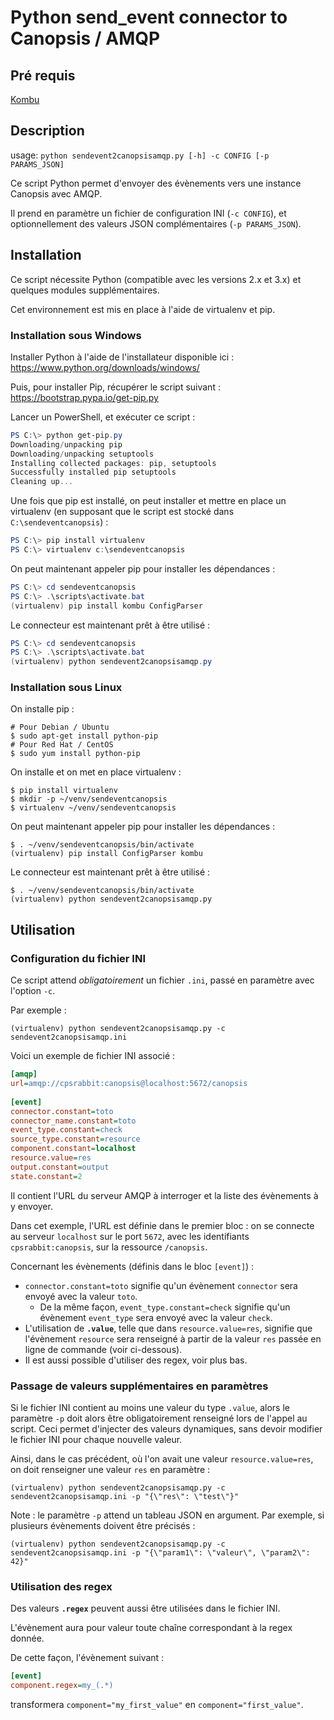 # Python send_event connector to Canopsis / AMQP

## Pré requis

[Kombu](https://pypi.org/project/kombu/)

## Description

usage: `python sendevent2canopsisamqp.py [-h] -c CONFIG [-p PARAMS_JSON]`

Ce script Python permet d'envoyer des évènements vers une instance Canopsis avec AMQP.

Il prend en paramètre un fichier de configuration INI (`-c CONFIG`), et optionnellement des valeurs JSON complémentaires (`-p PARAMS_JSON`).

## Installation

Ce script nécessite Python (compatible avec les versions 2.x et 3.x) et quelques modules supplémentaires.

Cet environnement est mis en place à l'aide de virtualenv et pip.

### Installation sous Windows

Installer Python à l'aide de l'installateur disponible ici : https://www.python.org/downloads/windows/

Puis, pour installer Pip, récupérer le script suivant : https://bootstrap.pypa.io/get-pip.py

Lancer un PowerShell, et exécuter ce script :
```powershell
PS C:\> python get-pip.py
Downloading/unpacking pip
Downloading/unpacking setuptools
Installing collected packages: pip, setuptools
Successfully installed pip setuptools
Cleaning up...
```

Une fois que pip est installé, on peut installer et mettre en place un virtualenv (en supposant que le script est stocké dans `C:\sendeventcanopsis`) :
```powershell
PS C:\> pip install virtualenv
PS C:\> virtualenv c:\sendeventcanopsis
```

On peut maintenant appeler pip pour installer les dépendances :
```powershell
PS C:\> cd sendeventcanopsis
PS C:\> .\scripts\activate.bat
(virtualenv) pip install kombu ConfigParser
```

Le connecteur est maintenant prêt à être utilisé :
```powershell
PS C:\> cd sendeventcanopsis
PS C:\> .\scripts\activate.bat
(virtualenv) python sendevent2canopsisamqp.py
```

### Installation sous Linux

On installe pip :
```shell
# Pour Debian / Ubuntu
$ sudo apt-get install python-pip
# Pour Red Hat / CentOS
$ sudo yum install python-pip
```

On installe et on met en place virtualenv :
```shell
$ pip install virtualenv
$ mkdir -p ~/venv/sendeventcanopsis
$ virtualenv ~/venv/sendeventcanopsis
```

On peut maintenant appeler pip pour installer les dépendances :
```shell
$ . ~/venv/sendeventcanopsis/bin/activate
(virtualenv) pip install ConfigParser kombu
```

Le connecteur est maintenant prêt à être utilisé :
```shell
$ . ~/venv/sendeventcanopsis/bin/activate
(virtualenv) python sendevent2canopsisamqp.py
```

## Utilisation

### Configuration du fichier INI

Ce script attend *obligatoirement* un fichier `.ini`, passé en paramètre avec l'option `-c`.

Par exemple :
```shell
(virtualenv) python sendevent2canopsisamqp.py -c sendevent2canopsisamqp.ini
``` 

Voici un exemple de fichier INI associé :
```ini
[amqp]
url=amqp://cpsrabbit:canopsis@localhost:5672/canopsis
 
[event]
connector.constant=toto
connector_name.constant=toto
event_type.constant=check
source_type.constant=resource
component.constant=localhost
resource.value=res
output.constant=output
state.constant=2
```

Il contient l'URL du serveur AMQP à interroger et la liste des évènements à y envoyer.

Dans cet exemple, l'URL est définie dans le premier bloc : on se connecte au serveur `localhost` sur le port `5672`, avec les identifiants `cpsrabbit:canopsis`, sur la ressource `/canopsis`.

Concernant les évènements (définis dans le bloc `[event]`) :

  * `connector.constant=toto` signifie qu'un évènement `connector` sera envoyé avec la valeur `toto`.
    - De la même façon, `event_type.constant=check` signifie qu'un évènement `event_type` sera envoyé avec la valeur `check`.
  * L'utilisation de **`.value`**, telle que dans `resource.value=res`, signifie que l'évènement `resource` sera renseigné à partir de la valeur `res` passée en ligne de commande (voir ci-dessous).
  * Il est aussi possible d'utiliser des regex, voir plus bas.

### Passage de valeurs supplémentaires en paramètres

Si le fichier INI contient au moins une valeur du type `.value`, alors le paramètre `-p` doit alors être obligatoirement renseigné lors de l'appel au script. Ceci permet d'injecter des valeurs dynamiques, sans devoir modifier le fichier INI pour chaque nouvelle valeur.

Ainsi, dans le cas précédent, où l'on avait une valeur `resource.value=res`, on doit renseigner une valeur `res` en paramètre :

```shell
(virtualenv) python sendevent2canopsisamqp.py -c sendevent2canopsisamqp.ini -p "{\"res\": \"test\"}"
```

Note : le paramètre `-p` attend un tableau JSON en argument. Par exemple, si plusieurs évènements doivent être précisés :

```shell
(virtualenv) python sendevent2canopsisamqp.py -c sendevent2canopsisamqp.ini -p "{\"param1\": \"valeur\", \"param2\": 42}"
```

### Utilisation des regex

Des valeurs **`.regex`** peuvent aussi être utilisées dans le fichier INI.

L'évènement aura pour valeur toute chaîne correspondant à la regex donnée.

De cette façon, l'évènement suivant :
```ini
[event]
component.regex=my_(.*)
```

transformera `component="my_first_value"` en `component="first_value"`.
